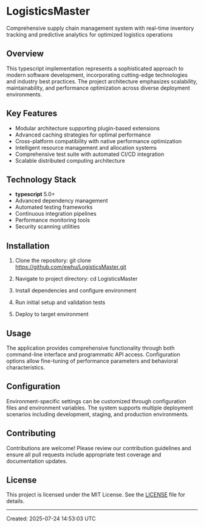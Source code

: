 <!-- fallback_LogisticsMaster_20250724145303_53685 -->

# LogisticsMaster

Comprehensive supply chain management system with real-time inventory tracking and predictive analytics for optimized logistics operations

## Overview

This typescript implementation represents a sophisticated approach to modern software development, incorporating cutting-edge technologies and industry best practices. The project architecture emphasizes scalability, maintainability, and performance optimization across diverse deployment environments.

## Key Features

- Modular architecture supporting plugin-based extensions
- Advanced caching strategies for optimal performance
- Cross-platform compatibility with native performance optimization
- Intelligent resource management and allocation systems
- Comprehensive test suite with automated CI/CD integration
- Scalable distributed computing architecture

## Technology Stack

- **typescript** 5.0+
- Advanced dependency management
- Automated testing frameworks
- Continuous integration pipelines
- Performance monitoring tools
- Security scanning utilities

## Installation

1. Clone the repository:
   git clone https://github.com/ewhu/LogisticsMaster.git

2. Navigate to project directory:
   cd LogisticsMaster

3. Install dependencies and configure environment

4. Run initial setup and validation tests

5. Deploy to target environment

## Usage

The application provides comprehensive functionality through both command-line interface and programmatic API access. Configuration options allow fine-tuning of performance parameters and behavioral characteristics.

## Configuration

Environment-specific settings can be customized through configuration files and environment variables. The system supports multiple deployment scenarios including development, staging, and production environments.

## Contributing

Contributions are welcome! Please review our contribution guidelines and ensure all pull requests include appropriate test coverage and documentation updates.

## License

This project is licensed under the MIT License. See the [LICENSE](https://github.com/ewhu/LogisticsMaster/blob/main/LICENSE) file for details.

---
Created: 2025-07-24 14:53:03 UTC
